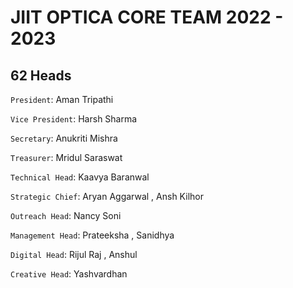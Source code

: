 # JIIT OPTICA CORE TEAM 2022 - 2023

## 62 Heads

`President`: Aman Tripathi
<br>

`Vice President`: Harsh Sharma
<br>

`Secretary`: Anukriti Mishra
<br>

`Treasurer`: Mridul Saraswat
<br>

`Technical Head`: Kaavya Baranwal
<br>

`Strategic Chief`: Aryan Aggarwal , Ansh Kilhor
<br>

`Outreach Head`: Nancy Soni
<br>

`Management Head`: Prateeksha , Sanidhya
<br>

`Digital Head`: Rijul Raj , Anshul
<br>

`Creative Head`: Yashvardhan
<br>


<!-- ## 128 Heads

`President`: Manas Tripathi
<br>

`Management Head`: Pranav Bhargava
<br>

`Outreach Head`: Kriti Behl
<br> -->